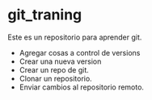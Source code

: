 # git_traning

Este es un repositorio para aprender git.

* Agregar cosas a control de versions
* Crear una nueva version
* Crear un repo de git.
* Clonar un repositorio.
* Enviar cambios al repositorio remoto.
